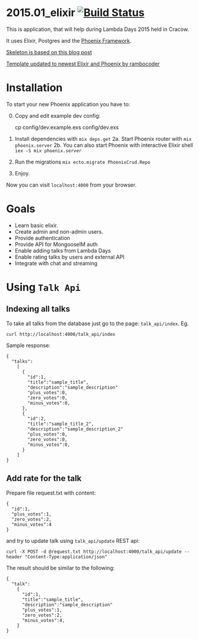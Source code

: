 # 2015.01_elixir  [![Build Status](https://api.travis-ci.org/lambdaacademy/2015.01_elixir.svg)](https://travis-ci.org/lambdaacademy/2015.01_elixir)

This is application, that will help during Lambda Days 2015 held in Cracow.

It uses Elixir, Postgres and the [Phoenix Framework](https://github.com/phoenixframework/phoenix).

[Skeleton is based on this blog post](http://gogogarrett.sexy/programming-in-elixir-with-the-phoenix-framework-building-a-basic-CRUD-app/)

[Template updated to newest Elixir and Phoenix by rambocoder](https://github.com/rambocoder/phoenix_crud/)

# Installation

To start your new Phoenix application you have to:

0. Copy and edit example dev config:

    cp config/dev.example.exs config/dev.exs

1. Install dependencies with `mix deps.get`
2a. Start Phoenix router with `mix phoenix.server`
2b. You can also start Phoenix with interactive Elixir shell `iex -S mix phoenix.server`
3. Run the migrations `mix ecto.migrate PhoenixCrud.Repo`
4. Enjoy.

Now you can visit `localhost:4000` from your browser.

# Goals
- Learn basic elixir.
- Create admin and non-admin users.
- Provide authentication
- Provide API for MongooseIM auth
- Enable adding talks from Lambda Days
- Enable rating talks by users and external API
- Integrate with chat and streaming

# Using `Talk Api`

## Indexing all talks

To take all talks from the database just go to the page: `talk_api/index`. Eg.

```
curl http://localhost:4000/talk_api/index
```

Sample response:
```
{
  "talks":
    [
      {
        "id":1,
        "title":"sample_title",
        "description":"sample_description"
        "plus_votes":0,
        "zero_votes":0,
        "minus_votes":0,
      },
      {
        "id":2,
        "title":"sample_title_2",
        "description":"sample_description_2"
        "plus_votes":0,
        "zero_votes":0,
        "minus_votes":0,
      }
    ]
}
```

## Add rate for the talk

Prepare file request.txt with content:

```
{
  "id":1,
  "plus_votes":1,
  "zero_votes":2,
  "minus_votes":4
}
```
and try to update talk using `talk_api/update` REST api:
```
curl -X POST -d @request.txt http://localhost:4000/talk_api/update --header "Content-Type:application/json"
```

The result should be similar to the following:
```
{
  "talk":
    {
      "id":1,
      "title":"sample_title",
      "description":"sample_description"
      "plus_votes":1,
      "zero_votes":2,
      "minus_votes":4,
    }
}
```

